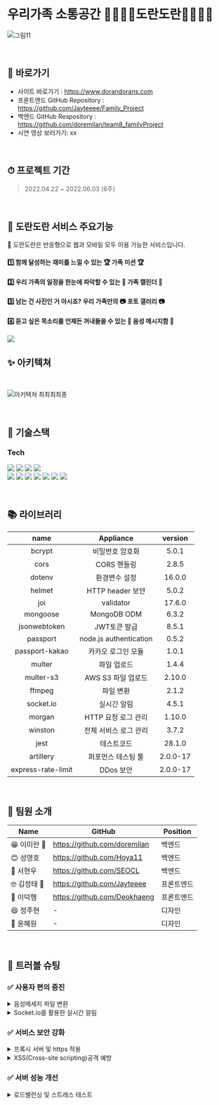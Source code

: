 # 우리가족 소통공간 👨‍👩‍👧‍👦도란도란👨‍👩‍👧‍👦
![그림11](https://user-images.githubusercontent.com/100390926/170831818-027ed71a-cfce-492c-a30b-675b477c03ec.png)

<br>

## 📌 바로가기
- 사이트 바로가기 : https://www.dorandorans.com
- 프론트엔드 GitHub Repository : https://github.com/Jayteeee/Family_Project
- 백엔드 GitHub Respository : https://github.com/doremilan/team8_familyProject
- 시연 영상 보러가기: xx

<br>

## ⏱ 프로젝트 기간
> 2022.04.22 ~ 2022.06.03 (6주)

<br>

## 🌈 도란도란 서비스 주요기능
<p6> 🔔 도란도란은 반응형으로 웹과 모바일 모두 이용 가능한 서비스입니다.</p6>
#### 1️⃣ 함께 달성하는 재미를 느낄 수 있는 🏆 가족 미션 🏆
#### 2️⃣ 우리 가족의 일정을 한눈에 파악할 수 있는 📅 가족 캘린더 📅
#### 3️⃣ 남는 건 사진인 거 아시죠? 우리 가족만의 📷 포토 갤러리 📷
#### 4️⃣ 듣고 싶은 목소리를 언제든 꺼내들을 수 있는 💌 음성 메시지함 💌 

<img src="https://www.dorandorans.com/static/media/Web_01.29cbf948c7a423b343f6.png">

<br>

## ✨ 아키텍쳐
<br>

![아키텍쳐 최최최최종](https://user-images.githubusercontent.com/100390926/170860219-34dbdce9-91c1-4c1a-8265-0b79f14a93b3.png)

<br>

## 🔨 기술스택
### **Tech**
<p>
<img src='https://img.shields.io/badge/javascript-F7DF1E?logo=javascript'/>
<img src='https://img.shields.io/badge/Node-version16.13.1-green?logo=Node.js'/>
<img src='https://img.shields.io/badge/Express-v4.18.0-black?logo=Express'/>
<img src='https://img.shields.io/badge/MongoDB-version111-green?logo=mongodb'/>
<br>
<img src='https://img.shields.io/badge/socket.io-v4.4.1-white?logo=Socket.io'/>
<img src='https://img.shields.io/badge/prettier-v2.5.1-pink?logo=prettier'/>
<img src="https://img.shields.io/badge/Passport-v0.5.2-34E27A?logo=Passport&logoColor=white" />
<img src="https://img.shields.io/badge/JsonWebToken-v8.5.1-8a8a8a?logo=JSON Web Tokens&logoColor=white" />
<img src="https://img.shields.io/badge/Git hub-000000?logo=Github&logoColor=white" />
<img src="https://img.shields.io/badge/nginx-v1.14.0-green?logo=nginx&logoColor=white" />
<img src="https://img.shields.io/badge/PM2-000000?logo=PM2&logoColor=white" />
<br>
</p>

<br>

## 📚 라이브러리 
| name                | Appliance             | version  |
| :-----------------: | :-------------------: | :------: |
| bcrypt              | 비밀번호 암호화        |5.0.1|
| cors                | CORS 핸들링            |2.8.5|
| dotenv              | 환경변수 설정           |16.0.0|
| helmet              | HTTP header 보안       |5.0.2|
| joi                 | validator              |17.6.0|
| mongoose            | MongoDB ODM            |6.3.2|
| jsonwebtoken        | JWT토큰 발급             |8.5.1|
| passport            | node.js authentication  |0.5.2|
| passport-kakao      | 카카오 로그인 모듈       |1.0.1|
| multer              | 파일 업로드             |1.4.4|
| multer-s3           | AWS S3 파일 업로드       |2.10.0|
| ffmpeg              | 파일 변환               |2.1.2|
| socket.io           | 실시간 알림             |4.5.1|
| morgan              | HTTP 요청 로그 관리      |1.10.0|
| winston             | 전체 서비스 로그 관리     |3.7.2|
| jest                |  테스트코드              |28.1.0|
| artillery	          |  퍼포먼스 테스팅 툴      |2.0.0-17|
|express-rate-limit   | DDos 보안      |2.0.0-17|

<br>

## 👾 팀원 소개
| Name            | GitHub                              | Position  |
| --------------- | ----------------------------------- | --------- |
| 😁  이미란 🔰   | https://github.com/doremilan        | 백엔드     |
| 😊  성영호      | https://github.com/Hoya11           | 백엔드     |
| 🤪  서현우      | https://github.com/SEOCL            | 백엔드     |
| 🤓  김정태 🔰   | https://github.com/Jayteeee         | 프론트엔드 |
| 🤔  이덕행      | https://github.com/Deokhaeng        | 프론트엔드 |
| 😄  정주현      | -                                   | 디자인     |
| 🤭  윤혜원      | -                                   | 디자인     |

<br>
   
   
## 🚀 트러블 슈팅

### ✅ 사용자 편의 증진
<details>
  <summary>음성메세지 파일 변환</summary>

  * 도입 이유
    - 음성메세지 녹음 시 IOS 기기에서 녹음 및 재생이 불가능한 문제발생
  * 문제 상황
    - 녹음 후 저장 시, 저장되는 녹음파일의 오디오 포맷 : webm/Opus
    - webm 파일은 macOS 및 iOS의 IE 및 Safari는 내장 지원을 제공하지 않음을 확인
  * 해결 방안
    - 안드로이드뿐만 아니라 iOS에서 지원하는 오디오 포맷 형식으로 변환하여 저장 필요
    - iOS에서 지원하는 오디오 포맷 확인: AAC, MP3, WAV, AIFF만 지원함 
  * 의사 결정 및 결과
    - 사용자가 기기에 상관없이 모든 기능을 이용할 수 있게 ffmpeg 파일변환 라이브러리 도입
    - ffmpeg의 컨버팅 기능을 이용해 프론트엔드에서 받은 wepm파일을 mp3확장자로 컨버팅 후 저장하여 문제해결 
      <p><img src="https://user-images.githubusercontent.com/100390926/170860580-a00d7ab8-5088-4a9e-991c-1d53fea939d1.png" /></p>
</details>

<details>
  <summary>Socket.io를 활용한 실시간 알림</summary>

  * 도입 이유
    - MVP 기능구현 중, 누구나 email 검색을 통해 가족원으로 추가될 수 있는 가족 구성방식의 문제점 발견
  * 문제 상황
    - email 검색만으로도 불특정 다수의 사람이 나의 가족원으로 추가될 수 있음
  * 해결 방안
    - 가족 구성원 추가 시, 당사자의 승락 & 거부 확인절차 추가
    - 실시간으로 초대 알림메시지가 발송 가능한 가족 초대기능을 구현하여 문제해결
  * 의사 결정
    - websocket 대신 모든 브라우저에서 사용 가능한 socket.io 라이브러리를 적용하여 기능구현 결정
  * 기능구현 중 만난 문제 상황 
    - 로컬에서 소켓연결 및 작동테스트를 확인하고 서버에 올려 클라이언트와 연동 중, 리버스 프록시 용으로 설치해놓은 Nginx의 설정 관련 문제로 웹소켓 연결실패 문제발생
  * 해결 방안
    - socket.io와 관련한 Nginx의 설정을 추가 & 변경하여 문제해결 (아래 3가지 사항 설정)
    - (1) proxy HTTP version 1.1; , (2) proxy set_header Connection ""; (3) upstream keepalive 설정 추가
    - (1) Nginx는 upstream 서버로 proxy를 할 때 HTTP 버전을 1.0으로 1.0으로 바꿔서 보냄, 따라서 Nginx 공식문서에서 권장하는 버전 1.1으로 변경함
    - (2) HTTP/1.1에서는 Connection을 유지하는 것이 기본이기 때문에 Connection 헤더가 필요없음
    - (3) socket 연결 방식은 3way handshake 방식으로, keepalive 설정을 통해 IN/OUT access 시간을 늘려주어, 리소스 소모량을 감소시키고 웹페이지 로드 속도를 높임
      <p><img src="https://user-images.githubusercontent.com/100390926/170860892-de2ad264-10cf-48f5-9ee7-4d3ba18bbc10.png" /></p>
</details>

### ✅ 서비스 보안 강화
<details>
  <summary>프록시 서버 및 https 적용</summary>

  * 도입 이유
    - 음성메세지 녹음 시 IOS 기기에서 녹음 및 재생이 불가능한 문제발생
  * 문제 상황
    - 녹음 후 저장 시, 저장되는 녹음파일의 오디오 포맷 : webm/Opus
    - webm 파일은 macOS 및 iOS의 IE 및 Safari는 내장 지원을 제공하지 않음을 확인
  * 해결 방안
    - 안드로이드뿐만 아니라 iOS에서 지원하는 오디오 포맷 형식으로 변환하여 저장 필요
    - iOS에서 지원하는 오디오 포맷 확인: AAC, MP3, WAV, AIFF만 지원함 
  * 의사 결정 및 결과
    - 사용자가 기기에 상관없이 모든 기능을 이용할 수 있게 ffmpeg 파일변환 라이브러리 도입
    - ffmpeg의 컨버팅 기능을 이용해 프론트엔드에서 받은 wepm파일을 mp3확장자로 컨버팅 후 저장하여 문제해결 
</details>

<details>
  <summary>XSS(Cross-site scripting)공격 예방</summary>

  * 도입 이유
    - 음성메세지 녹음 시 IOS 기기에서 녹음 및 재생이 불가능한 문제발생
  * 문제 상황
    - 녹음 후 저장 시, 저장되는 녹음파일의 오디오 포맷 : webm/Opus
    - webm 파일은 macOS 및 iOS의 IE 및 Safari는 내장 지원을 제공하지 않음을 확인
  * 해결 방안
    - 안드로이드뿐만 아니라 iOS에서 지원하는 오디오 포맷 형식으로 변환하여 저장 필요
    - iOS에서 지원하는 오디오 포맷 확인: AAC, MP3, WAV, AIFF만 지원함 
  * 의사 결정 및 결과
    - 사용자가 기기에 상관없이 모든 기능을 이용할 수 있게 ffmpeg 파일변환 라이브러리 도입
    - ffmpeg의 컨버팅 기능을 이용해 프론트엔드에서 받은 wepm파일을 mp3확장자로 컨버팅 후 저장하여 문제해결 
</details>

### ✅ 서버 성능 개선
<details>
  <summary>로드밸런싱 및 스트레스 테스트</summary>

  * 도입 이유
    - 음성메세지 녹음 시 IOS 기기에서 녹음 및 재생이 불가능한 문제발생
  * 문제 상황
    - 녹음 후 저장 시, 저장되는 녹음파일의 오디오 포맷 : webm/Opus
    - webm 파일은 macOS 및 iOS의 IE 및 Safari는 내장 지원을 제공하지 않음을 확인
  * 해결 방안
    - 안드로이드뿐만 아니라 iOS에서 지원하는 오디오 포맷 형식으로 변환하여 저장 필요
    - iOS에서 지원하는 오디오 포맷 확인: AAC, MP3, WAV, AIFF만 지원함 
  * 의사 결정 및 결과
    - 사용자가 기기에 상관없이 모든 기능을 이용할 수 있게 ffmpeg 파일변환 라이브러리 도입
    - ffmpeg의 컨버팅 기능을 이용해 프론트엔드에서 받은 wepm파일을 mp3확장자로 컨버팅 후 저장하여 문제해결 
</details>
